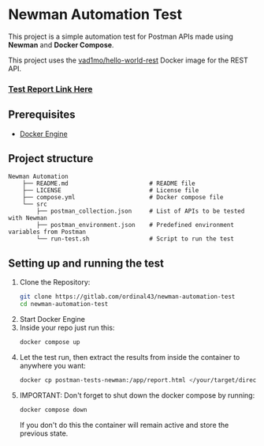 # Newman Automation Test

This project is a simple automation test for Postman APIs made using **Newman** and **Docker Compose**.

This project uses the [vad1mo/hello-world-rest](https://hub.docker.com/r/vad1mo/hello-world-rest) Docker image for the REST API.

### [Test Report Link Here](http://newman-report-s3-bucket-bryanr.s3-website.us-east-2.amazonaws.com/)

## Prerequisites

- [Docker Engine](https://docs.docker.com/engine/install/)

## Project structure

```
Newman Automation
    ├── README.md                       # README file
    ├── LICENSE                         # License file
    ├── compose.yml                     # Docker compose file
    └── src
        ├── postman_collection.json     # List of APIs to be tested with Newman
        ├── postman_environment.json    # Predefined environment variables from Postman
        └── run-test.sh                 # Script to run the test
```

## Setting up and running the test

1. Clone the Repository:
    ```bash
    git clone https://gitlab.com/ordinal43/newman-automation-test
    cd newman-automation-test
    ```
2. Start Docker Engine
3. Inside your repo just run this:
    ```bash
    docker compose up
    ```
4. Let the test run, then extract the results from inside the container to anywhere you want:
    ```bash
    docker cp postman-tests-newman:/app/report.html </your/target/directory>/report.html
    ```
5. IMPORTANT: Don't forget to shut down the docker compose by running:
    ```bash
    docker compose down
    ```
   If you don't do this the container will remain active and store the previous state.